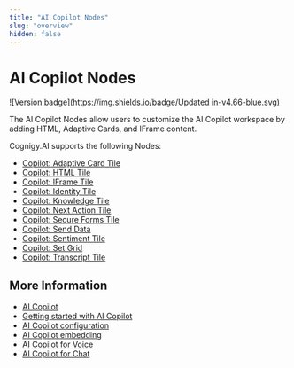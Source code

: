 ```yaml
---
title: "AI Copilot Nodes"
slug: "overview"
hidden: false
---
```


# AI Copilot Nodes

[![Version badge](https://img.shields.io/badge/Updated in-v4.66-blue.svg)](../../../../release-notes/4.66.md)

The AI Copilot Nodes allow users to customize the AI Copilot workspace by adding HTML, Adaptive Cards, and IFrame content.

Cognigy.AI supports the following Nodes:

- [Copilot: Adaptive Card Tile](set-adaptive-card-tile.md)
- [Copilot: HTML Tile](set-html-tile.md)
- [Copilot: IFrame Tile](set-iframe-tile.md)
- [Copilot: Identity Tile](identity-tile.md)
- [Copilot: Knowledge Tile](knowledge-tile.md)
- [Copilot: Next Action Tile](next-action-tile.md)
- [Copilot: Secure Forms Tile](secure-forms-tile.md)
- [Copilot: Send Data](send-data-tile.md)
- [Copilot: Sentiment Tile](sentiment-tile.md)
- [Copilot: Set Grid](set-grid.md)
- [Copilot: Transcript Tile](transcript-tile.md)

## More Information

- [AI Copilot](../../../../ai-copilot/overview.md)
- [Getting started with AI Copilot](../../../../ai-copilot/getting-started.md)
- [AI Copilot configuration](../../../../ai-copilot/configuration.md)
- [AI Copilot embedding](../../../../ai-copilot/embedding.md)
- [AI Copilot for Voice](../../../../ai-copilot/voice/voice-overview.md)
- [AI Copilot for Chat](../../../../ai-copilot/chat.md)